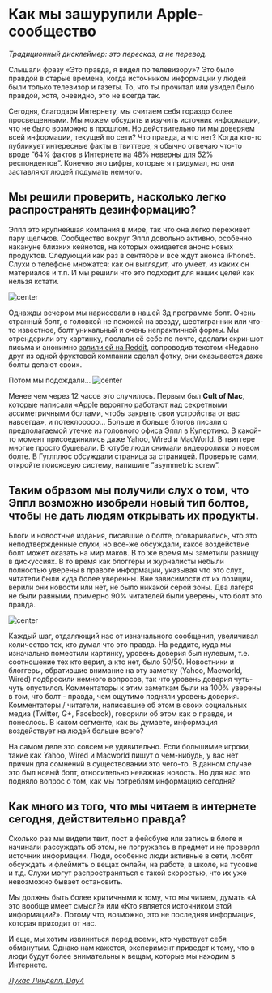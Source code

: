 # Как мы зашурупили Apple-сообщество

*Традиционный дисклеймер: это пересказ, а не перевод.*

Слышали фразу «Это правда, я видел по телевизору»? Это было правдой в старые времена, когда источником информации у людей были только телевизор и газеты. То, что ты прочитал или увидел было правдой, хотя, очевидно, это не всегда так.

Сегодня, благодаря Интернету, мы считаем себя гораздо более просвещенными. Мы можем обсудить и изучить источник информации, что не было возможно в прошлом. Но действительно ли мы доверяем всей информации, текущей по сети? Что правда, а что нет? Когда кто-то публикует интересные факты в твиттере, я обычно отвечаю что-то вроде ”64% фактов в Интернете на 48% неверны для 52% респондентов”. Конечно это цифры, которые я придумал, но они заставляют людей подумать немного.

## Мы решили проверить, насколько легко распространять дезинформацию?

Эппл это крупнейшая компания в мире, так что она легко переживет пару щелчков. Сообщество вокруг Эппл довольно активно, особенно накануне близких кейнотов, на которых ожидается анонс новых продуктов. Следующий как раз в сентябре и все ждут анонса iPhone5. Слухи о телефоне множатся: как он выглядит, что умеет, из каких он материалов и т.п. И мы решили что это подходит для наших целей как нельзя кстати.

![center](http://day4.se/wp-content/uploads/2012/08/Screen-Shot-2012-08-13-at-08.28.47-1-300x188.png)

Однажды вечером мы нарисовали в нашей 3д программе болт. Очень странный болт, с головкой не похожей на звезду, шестигранник или что-то известное, болт уникальный и очень непрактичной формы. Мы отрендерили эту картинку, послали её себе по почте, сделали скриншот письма и анонимно [залили ей на Reddit](http://www.reddit.com/r/apple/comments/xvnvo/a_friend_took_a_photo_a_while_ago_at_that_fruit/), сопроводив текстом «Недавно друг из одной фруктовой компании сделал фотку, они оказывается даже болты делают свои».

Потом мы подождали…
![center](http://day4.se/wp-content/uploads/2012/08/headlines1.jpg)

Менее чем через 12 часов это случилось. Первым был **Cult of Mac**, которые написали «Apple вероятно работают над секретными ассиметричными болтами, чтобы закрыть свои устройства от вас навсегда», и потеклооооо… Больше и больше блогов писали о предполагаемой утечке из головного офиса Эппл в Купертино. В какой-то момент присоединились даже Yahoo, Wired и MacWorld. В твиттере многие просто бушевали. В ютубе люди снимали видеоролики о новом болте. В Гуглплюс обсуждали страница за страницей. Проверьте сами, откройте поисковую систему, напишите ”asymmetric screw”.

## Таким образом мы получили слух о том, что Эппл возможно изобрели новый тип болтов, чтобы не дать людям открывать их продукты.

Блоги и новостные издания, писавшие о болте, оговаривались, что это неподтвержденные слухи, но все-же обсуждали, какое воздействие болт может оказать на мир маков. В то же время мы заметили разницу в дискуссиях. В то время как блоггеры и журналисты небыли полностью уверены в правоте информации, указывая что это слух, читатели были куда более уверенны. Вне зависимости от их позиции, верили они новости или нет, не было никакой серой зоны. Два лагеря не были равными, примерно 90% читателей были уверены, что болт это правда.

![center](http://img-fotki.yandex.ru/get/6505/9320383.7/0_7c856_38a46976_orig)

Каждый шаг, отдаляющий нас от изначального сообщения, увеличивал количество тех, кто думал что это правда. На реддите, куда мы изначально поместили картинку, уровень доверия был нулевым, т.е. соотношение тех кто верил, а кто нет, было 50/50. Новостники и блоггеры, обратившие внимание на эту заметку (Yahoo, Macworld, Wired) подбросили немного вопросов, так что уровень доверия чуть-чуть опустился. Комментаторы к этим заметкам были на 100% уверены в том, что болт - правда, чем ощутимо подняли уровень доверия. Комментаторы / читатели, написавшие об этом в своих социальных медиа (Twitter, G+, Facebook), говорили об этом как о правде, и понеслось. В каком сегменте, как вы думаете, информация воздействует на людей больше всего?

На самом деле это совсем не удивительно. Если большимие игроки, такие как Yahoo, Wired и Macworld пишут о чем-нибудь, у вас нет причин для сомнений в существовании это чего-то. В данном случае это был новый болт, относительно неважная новость. Но для нас это подняло вопрос о том, как мы потреблям информацию сегодня?

## Как много из того, что мы читаем в интернете сегодня, действительно правда?


Сколько раз мы видели твит, пост в фейсбуке или запись в блоге и начинали рассуждать об этом, не погружаясь в предмет и не проверяя источник информации. Люди, особенно люди активные в сети, любят обсуждать и флеймить о вещах онлайн, на работе, в школе, на тусовке и т.д. Слухи могут распространяться с такой скоростью, что их уже невозможно бывает остановить.

Мы должны быть более критичными к тому, что мы читаем, думать «А это вообще имеет смысл?» или «Кто является источником этой информации?». Потому что, возможно, это не последняя информация, которая приходит от нас.

И еще, мы хотим извиниться перед всеми, кто чувствует себя обманутым. Однако нам кажется, эксперимент приведет к тому, что в люди будут более внимательны к вещам, которые мы находим в Интернете.

*[Лукас Линделл, Day4](http://day4.se/how-we-screwed-almost-the-whole-apple-community/)*